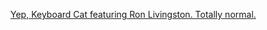 ---
layout: post
wordpress_id: 731
wordpress_url: http://noesbueno.com/archives/731
date: '2010-07-25 22:00:19 -0500'
date_gmt: '2010-07-26 03:00:19 -0500'
body: |
  <p><a href="http://www.whatevs.net/post/854463706">Yep, Keyboard Cat featuring Ron Livingston. Totally normal.</a></p>
---